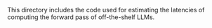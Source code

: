 This directory includes the code used for estimating the latencies of computing the forward pass of off-the-shelf LLMs.